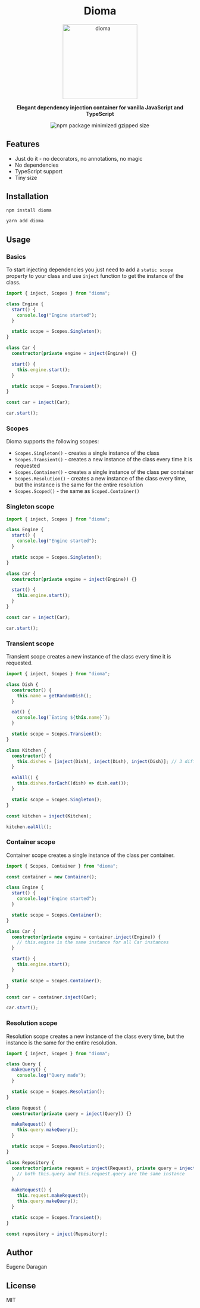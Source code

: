 <h1 align="center">Dioma</h1>

<p align="center">  
  <img src="https://github.com/zheksoon/dioma/blob/main/assets/dioma-logo.webp?raw=true" alt="dioma" width="200" />
</p>
<p align="center">
  <b>Elegant dependency injection container for vanilla JavaScript and TypeScript</b>
</p>
<p align="center">
  <img alt="npm package minimized gzipped size" src="https://img.shields.io/bundlejs/size/dioma?style=flat-square&label=gzip&color=%2364d4c1">
</p>

## Features

- Just do it - no decorators, no annotations, no magic
- No dependencies
- TypeScript support
- Tiny size

## Installation

```sh
npm install dioma

yarn add dioma
```

## Usage

### Basics

To start injecting dependencies you just need to add a `static scope` property to your class and use `inject` function to get the instance of the class.

```typescript
import { inject, Scopes } from "dioma";

class Engine {
  start() {
    console.log("Engine started");
  }

  static scope = Scopes.Singleton();
}

class Car {
  constructor(private engine = inject(Engine)) {}

  start() {
    this.engine.start();
  }

  static scope = Scopes.Transient();
}

const car = inject(Car);

car.start();
```

### Scopes

Dioma supports the following scopes:

- `Scopes.Singleton()` - creates a single instance of the class
- `Scopes.Transient()` - creates a new instance of the class every time it is requested
- `Scopes.Container()` - creates a single instance of the class per container
- `Scopes.Resolution()` - creates a new instance of the class every time, but the instance is the same for the entire resolution
- `Scopes.Scoped()` - the same as `Scoped.Container()`

### Singleton scope

```typescript
import { inject, Scopes } from "dioma";

class Engine {
  start() {
    console.log("Engine started");
  }

  static scope = Scopes.Singleton();
}

class Car {
  constructor(private engine = inject(Engine)) {}

  start() {
    this.engine.start();
  }
}

const car = inject(Car);

car.start();
```

### Transient scope

Transient scope creates a new instance of the class every time it is requested.

```typescript
import { inject, Scopes } from "dioma";

class Dish {
  constructor() {
    this.name = getRandomDish();
  }

  eat() {
    console.log(`Eating ${this.name}`);
  }

  static scope = Scopes.Transient();
}

class Kitchen {
  constructor() {
    this.dishes = [inject(Dish), inject(Dish), inject(Dish)]; // 3 different dishes
  }

  ealAll() {
    this.dishes.forEach((dish) => dish.eat());
  }

  static scope = Scopes.Singleton();
}

const kitchen = inject(Kitchen);

kitchen.ealAll();
```

### Container scope

Container scope creates a single instance of the class per container.

```typescript
import { Scopes, Container } from "dioma";

const container = new Container();

class Engine {
  start() {
    console.log("Engine started");
  }

  static scope = Scopes.Container();
}

class Car {
  constructor(private engine = container.inject(Engine)) {
    // this.engine is the same instance for all Car instances
  }

  start() {
    this.engine.start();
  }

  static scope = Scopes.Container();
}

const car = container.inject(Car);

car.start();
```

### Resolution scope

Resolution scope creates a new instance of the class every time, but the instance is the same for the entire resolution.

```typescript
import { inject, Scopes } from "dioma";

class Query {
  makeQuery() {
    console.log("Query made");
  }

  static scope = Scopes.Resolution();
}

class Request {
  constructor(private query = inject(Query)) {}

  makeRequest() {
    this.query.makeQuery();
  }

  static scope = Scopes.Resolution();
}

class Repository {
  constructor(private request = inject(Request), private query = inject(Query)) {
    // both this.query and this.request.query are the same instance
  }

  makeRequest() {
    this.request.makeRequest();
    this.query.makeQuery();
  }

  static scope = Scopes.Transient();
}

const repository = inject(Repository);
```

## Author

Eugene Daragan

## License

MIT
